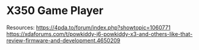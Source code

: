 # X350 Game Player
Resources:
<a href="https://4pda.to/forum/index.php?showtopic=1060771">https://4pda.to/forum/index.php?showtopic=1060771</a>
<a href="https://xdaforums.com/t/powkiddy-j6-powkiddy-x3-and-others-like-that-review-firmware-and-development.4650209/">https://xdaforums.com/t/powkiddy-j6-powkiddy-x3-and-others-like-that-review-firmware-and-development.4650209</a>
